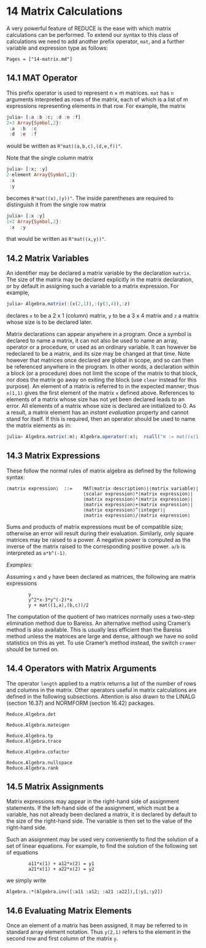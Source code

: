 # 14 Matrix Calculations

A very powerful feature of REDUCE is the ease with which matrix calculations can be performed. To extend our syntax to this class of calculations we need to add another prefix operator, `mat`, and a further variable and expression type as follows:

```@contents
Pages = ["14-matrix.md"]
```

## 14.1 MAT Operator

This prefix operator is used to represent n × m matrices. `mat` has `n` arguments interpreted as rows of the matrix, each of which is a list of m expressions representing elements in that row. For example, the matrix
```Julia
julia> [:a :b :c; :d :e :f]
2×3 Array{Symbol,2}:
 :a  :b  :c
 :d  :e  :f
```
would be written as `R"mat((a,b,c),(d,e,f))"`.

Note that the single column matrix
```Julia
julia> [:x; :y]
2-element Array{Symbol,1}:
 :x
 :y
```
becomes `R"mat((x),(y))"`. The inside parentheses are required to distinguish it from the single row matrix
```Julia
julia> [:x :y]
1×2 Array{Symbol,2}:
 :x  :y
```
that would be written as `R"mat((x,y))"`.

## 14.2 Matrix Variables

An identifier may be declared a matrix variable by the declaration `matrix`. The size of the matrix may be declared explicitly in the matrix declaration, or by default in assigning such a variable to a matrix expression. For example,
```Julia
julia> Algebra.matrix(:(x(2,1)),:(y(3,4)),:z)
```
declares `x` to be a 2 x 1 (column) matrix, `y` to be a 3 x 4 matrix and `z` a matrix whose size is to be declared later.

Matrix declarations can appear anywhere in a program. Once a symbol is declared to name a matrix, it can not also be used to name an array, operator or a procedure, or used as an ordinary variable. It can however be redeclared to be a matrix, and its size may be changed at that time. Note however that matrices once declared are global in scope, and so can then be referenced anywhere in the program. In other words, a declaration within a block (or a procedure) does not limit the scope of the matrix to that block, nor does the matrix go away on exiting the block (use `clear` instead for this purpose). An element of a matrix is referred to in the expected manner; thus `x(1,1)` gives the first element of the matrix `x` defined above. References to elements of a matrix whose size has not yet been declared leads to an error. All elements of a matrix whose size is declared are initialized to 0. As a result, a matrix element has an *instant evaluation* property and cannot stand for itself. If this is required, then an operator should be used to name the matrix elements as in:
```Julia
julia> Algebra.matrix(:m); Algebra.operator(:x);  rcall("m := mat((x(1,1),x(1,2)))");
```

## 14.3 Matrix Expressions

These follow the normal rules of matrix algebra as defined by the following syntax:
```
⟨matrix expression⟩  ::=  	MAT⟨matrix description⟩∣⟨matrix variable⟩∣
							⟨scalar expression⟩*⟨matrix expression⟩∣
							⟨matrix expression⟩*⟨matrix expression⟩∣
							⟨matrix expression⟩+⟨matrix expression⟩∣
							⟨matrix expression⟩^⟨integer⟩∣
							⟨matrix expression⟩/⟨matrix expression⟩
```
Sums and products of matrix expressions must be of compatible size; otherwise an error will result during their evaluation. Similarly, only square matrices may be raised to a power. A negative power is computed as the inverse of the matrix raised to the corresponding positive power. `a/b` is interpreted as `a*b^(-1)`.

*Examples:*

Assuming `x` and `y` have been declared as matrices, the following are matrix expressions
```
        y  
        y^2*x-3*y^(-2)*x  
        y + mat((1,a),(b,c))/2
```
The computation of the quotient of two matrices normally uses a two-step elimination method due to Bareiss. An alternative method using Cramer’s method is also available. This is usually less efficient than the Bareiss method unless the matrices are large and dense, although we have no solid statistics on this as yet. To use Cramer’s method instead, the switch `cramer` should be turned on.

## 14.4 Operators with Matrix Arguments

The operator `length` applied to a matrix returns a list of the number of rows and columns in the matrix. Other operators useful in matrix calculations are defined in the following subsections. Attention is also drawn to the LINALG (section 16.37) and NORMFORM (section 16.42) packages.

```@docs
Reduce.Algebra.det
```

```@docs
Reduce.Algebra.mateigen
```

```@docs
Reduce.Algebra.tp
Reduce.Algebra.trace
```

```@docs
Reduce.Algebra.cofactor
```

```@docs
Reduce.Algebra.nullspace
Reduce.Algebra.rank
```

## 14.5 Matrix Assignments

Matrix expressions may appear in the right-hand side of assignment statements. If the left-hand side of the assignment, which must be a variable, has not already been declared a matrix, it is declared by default to the size of the right-hand side. The variable is then set to the value of the right-hand side.

Such an assignment may be used very conveniently to find the solution of a set of linear equations. For example, to find the solution of the following set of equations
```
        a11*x(1) + a12*x(2) = y1  
        a21*x(1) + a22*x(2) = y2
```
we simply write
```
Algebra.:*(Algebra.inv([:a11 :a12; :a21 :a22]),[:y1,:y2])
```

## 14.6 Evaluating Matrix Elements

Once an element of a matrix has been assigned, it may be referred to in standard array element notation. Thus `y(2,1)` refers to the element in the second row and first column of the matrix `y`.
